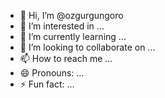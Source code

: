 - 👋 Hi, I’m @ozgurgungoro
- 👀 I’m interested in ...
- 🌱 I’m currently learning ...
- 💞️ I’m looking to collaborate on ...
- 📫 How to reach me ...
- 😄 Pronouns: ...
- ⚡ Fun fact: ...

<!---
ozgurgungoro/ozgurgungoro is a ✨ special ✨ repository because its `README.md` (this file) appears on your GitHub profile.
You can click the Preview link to take a look at your changes.
--->
